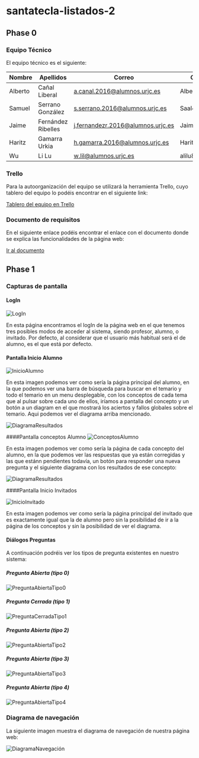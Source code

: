 # santatecla-listados-2
## Phase 0
### Equipo Técnico
El equipo técnico es el siguiente:

| Nombre  | Apellidos          | Correo                            | GitHub       |
|---------|--------------------|-----------------------------------|--------------|
| Alberto | Cañal Liberal      | a.canal.2016@alumnos.urjc.es      | Albertocalib |
| Samuel  | Serrano González   | s.serrano.2016@alumnos.urjc.es    | Saal4        |
| Jaime   | Fernández Ribelles | j.fernandezr.2016@alumnos.urjc.es | Jaime9070    |
| Haritz  | Gamarra Urkia      | h.gamarra.2016@alumnos.urjc.es    | HaritzGamarra|
| Wu      | Li Lu              | w.lil@alumnos.urjc.es             | alilu8       |
### Trello
Para la autoorganización del equipo se utilizará la herramienta Trello, cuyo tablero del equipo lo podéis encontrar en el siguiente link:

[Tablero del equipo en Trello](https://trello.com/b/iyJ33zUz/daw)

### Documento de requisitos
En el siguiente enlace podéis encontrar el enlace con el documento donde se explica las funcionalidades de la página web:

[Ir al documento](https://drive.google.com/open?id=17in-rek1uW9gD4oh3yN4b59HTd_Unjdcabd1Ibo5woY)

## Phase 1
### Capturas de pantalla
#### LogIn
![LogIn](/Screenshots/login.png "LogIn")

En esta página encontramos el logIn de la página web en el que tenemos tres posibles modos de acceder al sistema, siendo profesor, alumno, o invitado. 
Por defecto, al considerar que el usuario más habitual será el de alumno, es el que está por defecto.

#### Pantalla Inicio Alumno
![InicioAlumno](/Screenshots/StudentMainPage.png "Pantalla Inicio Alumno")

En esta imagen podemos ver como sería la página principal del alumno, en la que podemos ver una barra de búsqueda para buscar en el temario y todo el temario en un menu desplegable, 
con los conceptos de cada tema que al pulsar sobre cada uno de ellos, iríamos a pantalla del concepto y un botón a un diagram en el que mostrará los aciertos y fallos globales sobre el temario.
Aqui podemos ver el diagrama arriba mencionado.

![DiagramaResultados](/Screenshots/DiagramaInicio.png "Diagrama global del alumno")

####Pantalla conceptos Alumno
![ConceptosAlumno](/Screenshots/conceptos.png "Pantalla conceptos alumno")

En esta imagen podemos ver como sería la página de cada concepto del alumno, en la que podemos ver las respuestas que ya están corregidas y las que estánn pendientes todavía,
 un botón para responder una nueva pregunta y el siguiente diagrama con los resultados de ese concepto:

![DiagramaResultados](/Screenshots/DiagramaConcepto.png "Diagrama resultado del concepto")

####Pantalla Inicio Invitados

![InicioInvitado](/Screenshots/guestMainPage.png "Pantalla Inicio Invitado")

En esta imagen podemos ver como sería la página principal del invitado que es exactamente igual que la de alumno pero sin la posibilidad de ir a la página de los conceptos 
y sin la posibilidad de ver el diagrama.

#### Diálogos Preguntas
A continuación podréis ver los tipos de pregunta existentes en nuestro sistema:
##### Pregunta Abierta (tipo 0)
![PreguntaAbiertaTipo0](/Screenshots/Tipo0.png "Diálogo Pregunta Abierta(Tipo 0)")
##### Pregunta Cerrada (tipo 1)
![PreguntaCerradaTipo1](/Screenshots/Tipo1.png "Diálogo Pregunta Cerrada(Tipo 1)")
##### Pregunta Abierta (tipo 2)
![PreguntaAbiertaTipo2](/Screenshots/Tipo2.png "Diálogo Pregunta Abierta(Tipo 2)")
##### Pregunta Abierta (tipo 3)
![PreguntaAbiertaTipo3](/Screenshots/Tipo3.png "Diálogo Pregunta Abierta(Tipo 3)")
##### Pregunta Abierta (tipo 4)
![PreguntaAbiertaTipo4](/Screenshots/DialogoTipo4.png "Diálogo Pregunta Abierta(Tipo 4)")

### Diagrama de navegación
La siguiente imagen muestra el diagrama de navegación de nuestra página web:

![DiagramaNavegación](/Screenshots/Navigation_Diagram_Gestor_de_Listas.png "Diagrama de navegación de la página web")

